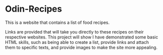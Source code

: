 # Odin-Recipes

This is a website that contains a list of food recipes.

Links are provided that will take you directly to these recipes on 
their respective websites. This project will show I have demonstrated
some basic HTML skills, such as being able to create a list, provide
links and attach them to specific texts, and provide images to make 
the site more appealing.
